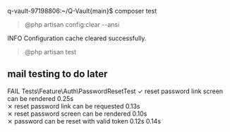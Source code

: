 q-vault-97198806:~/Q-Vault{main}$ composer test
> @php artisan config:clear --ansi

   INFO  Configuration cache cleared successfully.  

> @php artisan test
    
## mail testing to do later
   FAIL  Tests\Feature\Auth\PasswordResetTest
  ✓ reset password link screen can be rendered                                   0.25s  
  ⨯ reset password link can be requested                                         0.13s  
  ⨯ reset password screen can be rendered                                        0.10s  
  ⨯ password can be reset with valid token                                      0.12s                                                        0.14s  
  